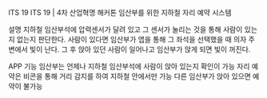 ITS 19
ITS 19 | 4차 산업혁명 해커톤
임산부를 위한 지하철 자리 예약 시스템

설명
지하철 임산부석에 압력센서가 달려 있고 그 센서가 눌리는 것을 통해 사람이 있는지 없는지 판단한다. 사람이 있다면 임산부가 앱을 통해 그 좌석을 선택했을 때 의자 주변에서 빛이 난다. 그 후 앉아 있던 사람이 일어나고 임산부가 앉게 되면 빛이 꺼진다.

APP 기능
임산부는 언제나 지하철 임산부석에 사람이 앉아 있는지 확인이 가능
자리 예약은 비콘을 통해 거리 감지를 하여 지하철 안에서만 가능
다른 임산부가 앉아 있으면 예약이 불가능
